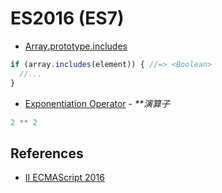 # ES2016 (ES7)

- [Array.prototype.includes](https://github.com/tc39/Array.prototype.includes/)

```js
if (array.includes(element)) { //=> <Boolean>
  //...
}
```

- [Exponentiation Operator](https://github.com/rwaldron/exponentiation-operator) - _**演算子_

```js
2 ** 2
```

## References
- [II ECMAScript 2016](http://exploringjs.com/es2016-es2017/pt_es2016.html)
